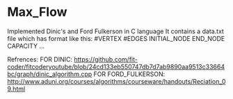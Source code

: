 # Max_Flow
Implemented Dinic's and Ford Fulkerson in C language
It contains a data.txt file which has format like this:
#VERTEX #EDGES
INITIAL_NODE END_NODE CAPACITY
...

Refrences:
FOR DINIC: https://github.com/fit-coder/fitcoderyoutube/blob/24cd133eb550747db7d7ab9890aa9513c33664bc/graph/dinic_algorithm.cpp
FOR FORD_FULKERSON: http://www.aduni.org/courses/algorithms/courseware/handouts/Reciation_09.html
